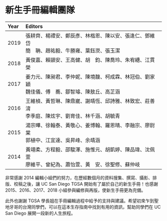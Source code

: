 # 新生手冊編輯團隊

| Year | Editors |
| :--- | :--- |
| 2019 | 張耕齊、楊禮安、鄭辰彥、林楷恩、陳以安、張逢仁、鄧維岱<br>簡　聃、趙祐毅、牛勝雍、葉鈺濙、張玉潔 |
| 2018 | 黃俊嘉、賴顗安、王高健、胡　鈞、陳喬玲、朱宥繐、江貫榮 |
| 2017 | 姜力元、陳昶君、李仲妮、陳境馥、柯成霖、林冠伯、劉家穎<br>魏佳儀、傅　蕎、鄒智璿、陳敖丘、高芷涵 |
| 2016 | 王維楨、黃哲琳、陳鼎崴、謝靖恆、邱詩雅、林致宏、莊善淯<br>李季庭、陳炫宇、劉育佳、林千涵、胡毓青 |
| 2015 | 湯宗曄、徐翰泰、黃敬心、姜博翰、羅恩晴、李融宗、廖尉棠<br>郭植中、江宜達、吳昇峰、余靖涵 |
| 2014 | 黃翊柔、方程毅、邵駿澤、施惟元、胡凱婷、陳品瑋、沈佩萱<br>廖維平、曾紀為、蕭怡萱、黃　安、徐聖修、蘇仲岐 |



非常感謝 2014 編輯小組們的努力，在歷經數個月的資料搜集、撰寫、攝影、排版、校稿之後，讓 UC San Diego TGSA 開始有了屬於自己的新生手冊！也感謝 2015、2016、2017、2018 小組參與編修與再版，使新生手冊更為完備。

此外也謝謝 TGSA 學長姐在手冊編輯過程中給予的支持與建議。希望初來乍到聖地牙哥的台灣同學們，可以在這本生存指南中找到有用的資訊，幫助同學們在 UC San Diego 展開一段新的人生旅程。